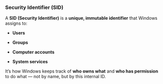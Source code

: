 

### Security Identifier (SID)

A **SID (Security Identifier)** is a **unique, immutable identifier** that Windows assigns to:

- **Users**
    
- **Groups**
    
- **Computer accounts**
    
- **System services**

It’s how Windows keeps track of **who owns what** and **who has permission** to do what — not by name, but by this internal ID. 



